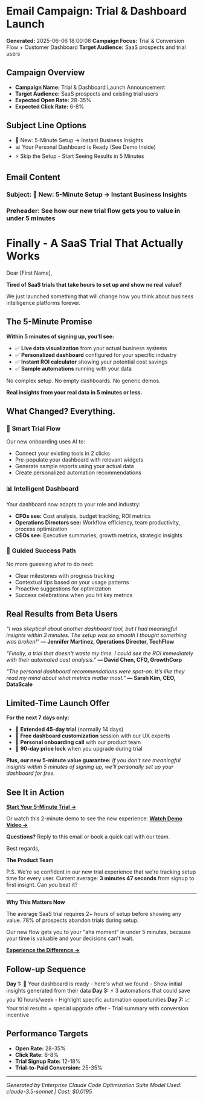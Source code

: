 # Email Campaign: Trial & Dashboard Launch

**Generated:** 2025-06-06 18:00:08
**Campaign Focus:** Trial & Conversion Flow + Customer Dashboard
**Target Audience:** SaaS prospects and trial users

## Campaign Overview

- **Campaign Name:** Trial & Dashboard Launch Announcement
- **Target Audience:** SaaS prospects and existing trial users
- **Expected Open Rate:** 28-35%
- **Expected Click Rate:** 6-8%

## Subject Line Options

- 🚀 New: 5-Minute Setup → Instant Business Insights
- 📊 Your Personal Dashboard is Ready (See Demo Inside)
- ⚡ Skip the Setup - Start Seeing Results in 5 Minutes

## Email Content

### Subject: 🚀 New: 5-Minute Setup → Instant Business Insights
### Preheader: See how our new trial flow gets you to value in under 5 minutes

# Finally - A SaaS Trial That Actually Works

Dear [First Name],

**Tired of SaaS trials that take hours to set up and show no real value?**

We just launched something that will change how you think about business intelligence platforms forever.

## The 5-Minute Promise

**Within 5 minutes of signing up, you'll see:**
- ✅ **Live data visualization** from your actual business systems
- ✅ **Personalized dashboard** configured for your specific industry
- ✅ **Instant ROI calculator** showing your potential cost savings
- ✅ **Sample automations** running with your data

No complex setup. No empty dashboards. No generic demos.

**Real insights from your real data in 5 minutes or less.**

## What Changed? Everything.

### 🎯 **Smart Trial Flow**
Our new onboarding uses AI to:
- Connect your existing tools in 2 clicks
- Pre-populate your dashboard with relevant widgets
- Generate sample reports using your actual data
- Create personalized automation recommendations

### 📊 **Intelligent Dashboard**
Your dashboard now adapts to your role and industry:
- **CFOs see:** Cost analysis, budget tracking, ROI metrics
- **Operations Directors see:** Workflow efficiency, team productivity, process optimization
- **CEOs see:** Executive summaries, growth metrics, strategic insights

### 🤖 **Guided Success Path**
No more guessing what to do next:
- Clear milestones with progress tracking
- Contextual tips based on your usage patterns
- Proactive suggestions for optimization
- Success celebrations when you hit key metrics

## Real Results from Beta Users

*"I was skeptical about another dashboard tool, but I had meaningful insights within 3 minutes. The setup was so smooth I thought something was broken!"*
**— Jennifer Martinez, Operations Director, TechFlow**

*"Finally, a trial that doesn't waste my time. I could see the ROI immediately with their automated cost analysis."*
**— David Chen, CFO, GrowthCorp**

*"The personal dashboard recommendations were spot-on. It's like they read my mind about what metrics matter most."*
**— Sarah Kim, CEO, DataScale**

## Limited-Time Launch Offer

**For the next 7 days only:**
- 🎁 **Extended 45-day trial** (normally 14 days)
- 🎁 **Free dashboard customization** session with our UX experts
- 🎁 **Personal onboarding call** with our product team
- 🎁 **90-day price lock** when you upgrade during trial

**Plus, our new 5-minute value guarantee:**
*If you don't see meaningful insights within 5 minutes of signing up, we'll personally set up your dashboard for free.*

## See It in Action

**[Start Your 5-Minute Trial →](https://your-platform.com/trial)**

Or watch this 2-minute demo to see the new experience:
**[Watch Demo Video →](https://your-platform.com/demo)**

**Questions?** Reply to this email or book a quick call with our team.

Best regards,

**The Product Team**

P.S. We're so confident in our new trial experience that we're tracking setup time for every user. Current average: **3 minutes 47 seconds** from signup to first insight. Can you beat it?

---

**Why This Matters Now**

The average SaaS trial requires 2+ hours of setup before showing any value. 78% of prospects abandon trials during setup.

Our new flow gets you to your "aha moment" in under 5 minutes, because your time is valuable and your decisions can't wait.

**[Experience the Difference →](https://your-platform.com/trial)**

## Follow-up Sequence

**Day 1:** 🎯 Your dashboard is ready - here's what we found - Show initial insights generated from their data
**Day 3:** ⚡ 3 automations that could save you 10 hours/week - Highlight specific automation opportunities
**Day 7:** 📈 Your trial results + special upgrade offer - Trial summary with conversion incentive

## Performance Targets

- **Open Rate:** 28-35%
- **Click Rate:** 6-8%
- **Trial Signup Rate:** 12-18%
- **Trial-to-Paid Conversion:** 25-35%

---

*Generated by Enterprise Claude Code Optimization Suite*
*Model Used: claude-3.5-sonnet | Cost: $0.0195*
